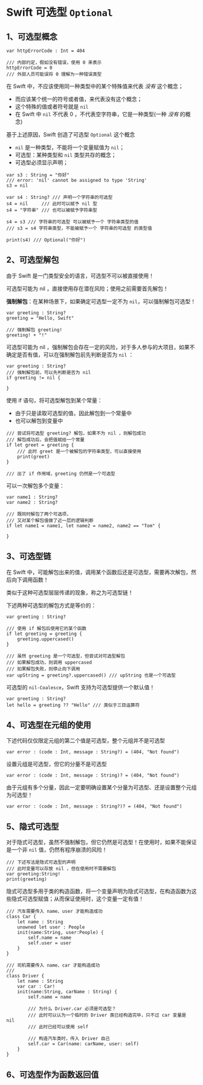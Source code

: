 # Swift 可选型 `Optional`

## 1、可选型概念

```
var httpErrorCode : Int = 404

/// 内部约定，假如没有错误，使用 0 来表示
httpErrorCode = 0
/// 外部人员可能误将 0 理解为一种错误类型
```

在 Swift 中，不应该使用同一种类型中的某个特殊值来代表 _没有_ 这个概念；
* 而应该某个统一的符号或者值，来代表没有这个概念；
* 这个特殊的值或者符号就是 `nil`
* 在 Swift 中 `nil` 不代表 0 ，不代表空字符串，它是一种类型(一种 _没有_ 的概念)


基于上述原因，Swift 创造了可选型 `Optional` 这个概念
* `nil` 是一种类型，不能将一个变量赋值为 `nil`；
* 可选型：某种类型和 `nil` 类型共存的概念；
* 可选型必须显示声明；

```
var s3 : String = "你好"
/// error: 'nil' cannot be assigned to type 'String'
s3 = nil

var s4 : String? /// 声明一个字符串的可选型
s4 = nil     /// 此时可以赋予 nil 型
s4 = "字符串" /// 也可以被赋予字符串型

s4 = s3 /// 字符串的可选型 可以被赋予一个 字符串类型的值
/// s3 = s4 字符串类型，不能被赋予一个 字符串的可选型 的类型值

print(s4) /// Optional("你好")
```

## 2、可选型解包

由于 Swift 是一门类型安全的语言，可选型不可以被直接使用！

可选型可能为 nil ，直接使用存在潜在风险；使用之前需要首先解包！

__强制解包__：在某种场景下，如果确定可选型一定不为 `nil`，可以强制解包可选型！

```
var greeting : String?
greeting = "Hello, Swift"

/// 强制解包 greeting!
greeting! + "!"
```

可选型可能为 nil ，强制解包会存在一定的风险，对于多人参与的大项目，如果不确定是否有值，可以在强制解包前先判断是否为 `nil` ：

```
var greeting : String?
/// 强制解包前，可以先判断是否为 nil
if greeting != nil {
    
}
```

使用 if 语句，将可选型解包到某个常量：
* 由于只是读取可选型的值，因此解包到一个常量中
* 也可以解包到变量中

```
/// 尝试将可选型 greeting? 解包，如果不为 nil ，则解包成功
/// 解包成功后，会把值赋给一个常量
if let greet = greeting {
    /// 此时 greet 是一个被解包的字符串类型，可以直接使用
    print(greet)
}

/// 出了 if 作用域，greeting 仍然是一个可选型
```

可以一次解包多个变量：

```
var name1 : String?
var name2 : String?

/// 既同时解包了两个可选项， 
/// 又对某个解包值做了近一层的逻辑判断
if let name1 = name1, let name2 = name2, name2 == "Tom" {
    
}
```


## 3、可选型链

在 Swift 中，可能解包出来的值，调用某个函数后还是可选型，需要再次解包，然后向下调用函数！

类似于这种可选型层层传递的现象，称之为可选型链！

下述两种可选型的解包方式是等价的：

```
var greeting : String?

/// 使用 if 解包后使用它的某个函数
if let greeting = greeting {
    greeting.uppercased()
}

/// 虽然 greeting 是一个可选型，但尝试对可选型解包
/// 如果解包成功，则调用 uppercased
/// 如果解包失败，则停止向下调用
var upString = greeting?.uppercased() /// upString 也是一个可选型
```

可选型的 `nil-Coalesce`，Swift 支持为可选型提供一个默认值！

```
var greeting : String?
let hello = greeting ?? "Hello" /// 类似于三目运算符
```

## 4、可选型在元组的使用

下述代码仅仅限定元组的第二个值是可选型，整个元组并不是可选型

```
var error : (code : Int, message : String?) = (404, "Not found")
```

设置元组是可选型，但它的分量不是可选型

```
var error : (code : Int, message : String)? = (404, "Not found")
```

由于元组有多个分量，因此一定要明确设置某个分量为可选型、还是设置整个元组为可选型！

```
var error : (code : Int, message : String?)? = (404, "Not found")
```

## 5、隐式可选型

对于隐式可选型，虽然不强制解包，但它仍然是可选型！在使用时，如果不能保证是一个非 `nil` 值，仍然有程序崩溃的风险！

```
/// 下述写法是隐式可选型的声明
/// 此时变量可以存放 nil ，但在使用时不需要解包
var greeting:String!
print(greeting)
```

隐式可选型多用于类的构造函数，将一个变量声明为隐式可选型，在构造函数为这些隐式可选型赋值；从而保证使用时，这个变量一定有值！

```
/// 汽车需要传入 name、user 才能构造成功
class Car {
    let name : String
    unowned let user : People
    init(name:String, user:People) {
        self.name = name
        self.user = user
    }
}

/// 司机需要传入 name、car 才能构造成功
/// 
class Driver {
    let name : String
    var car : Car!
    init(name:String, carName : String) {
        self.name = name
        
        /// 为什么 Driver.car 必须是可选型？
        /// 此时可以认为一个临时的 Driver 类已经构造完毕，只不过 car 变量是 nil
        /// 此时已经可以使用 self
        
        /// 构造汽车类时，传入 Driver 自己
        self.car = Car(name: carName, user: self)
    }
}
```



## 6、可选型作为函数返回值
